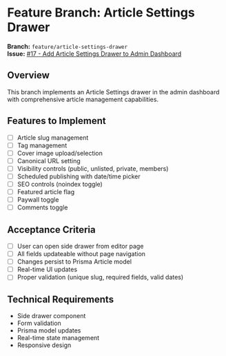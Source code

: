 # Feature Branch: Article Settings Drawer

**Branch:** `feature/article-settings-drawer`  
**Issue:** [#17 - Add Article Settings Drawer to Admin Dashboard](https://github.com/jschibelli/mindware-blog/issues/17)

## Overview
This branch implements an Article Settings drawer in the admin dashboard with comprehensive article management capabilities.

## Features to Implement
- [ ] Article slug management
- [ ] Tag management
- [ ] Cover image upload/selection
- [ ] Canonical URL setting
- [ ] Visibility controls (public, unlisted, private, members)
- [ ] Scheduled publishing with date/time picker
- [ ] SEO controls (noindex toggle)
- [ ] Featured article flag
- [ ] Paywall toggle
- [ ] Comments toggle

## Acceptance Criteria
- [ ] User can open side drawer from editor page
- [ ] All fields updateable without page navigation
- [ ] Changes persist to Prisma Article model
- [ ] Real-time UI updates
- [ ] Proper validation (unique slug, required fields, valid dates)

## Technical Requirements
- Side drawer component
- Form validation
- Prisma model updates
- Real-time state management
- Responsive design
